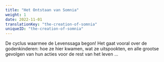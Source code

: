 ```yaml
---
title: "Het Ontstaan van Somnia"
weight: 1
date: 2022-11-01
translationKey: "the-creation-of-somnia"
uniqueID: "the-creation-of-somnia"
---
```


De cyclus waarmee de Levenssaga begon! Het gaat vooral over de godenkinderen: hoe ze hier kwamen, wat ze uitspookten, en alle grootse gevolgen van hun acties voor de rest van het leven ...